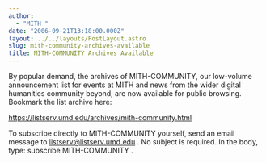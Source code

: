```yaml
---
author:
  - "MITH "
date: "2006-09-21T13:18:00.000Z"
layout: ../../layouts/PostLayout.astro
slug: mith-community-archives-available
title: MITH-COMMUNITY Archives Available
---
```


By popular demand, the archives of MITH-COMMUNITY, our low-volume announcement list for events at MITH and news from the wider digital humanities community beyond, are now available for public browsing. Bookmark the list archive here:

https://listserv.umd.edu/archives/mith-community.html

To subscribe directly to MITH-COMMUNITY yourself, send an email message to listserv@listserv.umd.edu . No subject is required. In the body, type: subscribe MITH-COMMUNITY .
